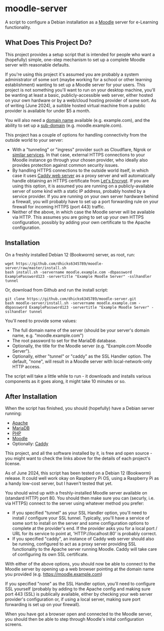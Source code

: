 # moodle-server
A script to configure a Debian installation as a [Moodle](https://moodle.org/) server for e-Learning functionality.

## What Does This Project Do?
This project provides a setup script that is intended for people who want a (hopefully) simple, one-step mechanism to set up a complete Moodle server with reasonable defaults.

If you're using this project it's assumed you are probably a system administrator of some sort (maybe working for a school or other learning establishment) wanting to set up a Moodle server for your users. This project is not something you'll want to run on your desktop machine, you'll be wanting at least a basic, publicly-accessible web server, either hosted on your own hardware or by a web/cloud hosting provider of some sort. As of writing (June 2024), a suitible hosted virtual machine from a public provider is available for under $5 a month.

You will also need a [domain name](https://en.wikipedia.org/wiki/Domain_name) available (e.g. example.com), and the ability to set up a [sub-domain](https://en.wikipedia.org/wiki/Subdomain) (e.g. moodle.example.com).

This project has a couple of options for handling connectivity from the outside world to your server:
 - With a "tunneling" or "ingress" provider such as Cloudflare, Ngrok or [similar services](https://github.com/anderspitman/awesome-tunneling). In that case, external HTTPS connections to your Moodle instance go through your chosen provider, who ideally also provides protection against common security issues.
 - By handling HTTPS connections to the outside world itself, in which case it uses [Caddy web server](https://caddyserver.com/) as a proxy server and will automatically handle obtaining an HTTPS certificate from [Let's Encrypt](https://letsencrypt.org/). If you are using this option, it is assumed you are running on a publicly-available server of some kind with a static IP address, probably hosted by a service provider. If you are running on your own server hardware behind a firewall, you will probably have to set up a port forwarding rule on your firewall for incoming HTTPS (port 443) traffic.
 - Neither of the above, in which case the Moodle server will be available via HTTP. This assumes you are going to set up your own HTTPS configuration, possibly by adding your own certificate to the Apache configuration.

## Installation
On a freshly installed Debian 12 (Bookworm) server, as root, run:
```
wget https://github.com/dhicks6345789/moodle-server/raw/master/install.sh
bash install.sh -servername moodle.example.com -dbpassword ExamplePassword123 -servertitle "Example Moodle Server" -sslhandler tunnel
```
Or, download from Github and run the install script:
```
git clone https://github.com/dhicks6345789/moodle-server.git
bash moodle-server/install.sh -servername moodle.example.com -dbpassword ExamplePassword123 -servertitle "Example Moodle Server" -sslhandler tunnel
```
You'll need to provide some values:
 - The full domain name of the server (should be your server's domain name, e.g. "moodle.example.com")
 - The root password to set for the MariaDB database.
 - Optionally, the title for the Moodle server (e.g. "Example.com Moodle Server").
 - Optionally, either "tunnel" or "caddy" as the SSL Handler option. The default, "none", will result in a Moodle server with local-network-only HTTP access.

The script will take a little while to run - it downloads and installs various components as it goes along, it might take 10 minutes or so.

## After Installation
When the script has finished, you should (hopefully) have a Debian server running:

 - [Apache](https://httpd.apache.org/)
 - [MariaDB](https://mariadb.org/)
 - [PHP](https://www.php.net/)
 - [Moodle](https://moodle.org/)
 - Optionally: [Caddy](https://caddyserver.com/)

This project, and all the software installed by it, is free and open source - you might want to check the links above for the details of each project's license.

As of June 2024, this script has been tested on a Debian 12 (Bookworm) release. It could well work okay on Raspberry Pi OS, using a Raspberry Pi as a handy low-cost server, but I haven't tested that yet.

You should wind up with a freshly-installed Moodle server available on (standard HTTP) port 80. You should then make sure you can (securly, i.e. via HTTPS) connect to the server using whatever method you prefer:
 - If you specified "tunnel" as your SSL Handler option, you'll need to install / configure your SSL tunnel. Typically, you'll have a service of some sort to install on the server and some configuration options to complete at the provider's end. If the provider asks you for a local port / URL for its service to point at, 'HTTP://localhost:80' is probably correct.
 - If you specified "caddy", an instance of Caddy web server should also be running, configured to act as a proxy server providing SSL functionality to the Apache server running Moodle. Caddy will take care of configuring its own SSL certificate.

With either of the above options, you should now be able to connect to the Moodle server by opening up a web browser pointing at the domain name you provided (e.g. https://moodle.example.com)

If you specified "none" as the SSL Handler option, you'll need to configure SSL yourself (probably by adding to the Apache config and making sure port 443 (SSL) is publically available, either by checking your web server provider's configuration or, if using a local server, making sure port forwarding is set up on your firewall).

When you have got a browser open and connected to the Moodle server, you should then be able to step through Moodle's inital configuration screens.
